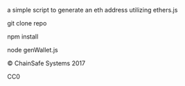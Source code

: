 a simple script to generate an eth address utilizing ethers.js

  git clone repo
  
  npm install
  
  node genWallet.js


© ChainSafe Systems 2017

CC0
